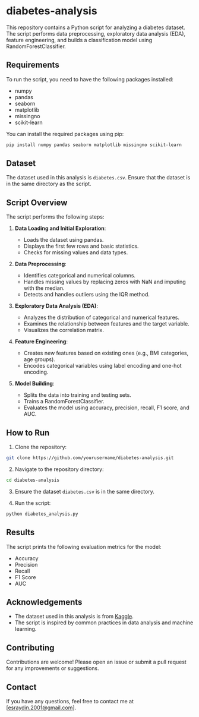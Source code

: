# diabetes-analysis
This repository contains a Python script for analyzing a diabetes dataset. The script performs data preprocessing, exploratory data analysis (EDA), feature engineering, and builds a classification model using RandomForestClassifier.

## Requirements

To run the script, you need to have the following packages installed:

- numpy
- pandas
- seaborn
- matplotlib
- missingno
- scikit-learn

You can install the required packages using pip:

```sh
pip install numpy pandas seaborn matplotlib missingno scikit-learn
```

## Dataset

The dataset used in this analysis is `diabetes.csv`. Ensure that the dataset is in the same directory as the script.

## Script Overview

The script performs the following steps:

1. **Data Loading and Initial Exploration**:
    - Loads the dataset using pandas.
    - Displays the first few rows and basic statistics.
    - Checks for missing values and data types.

2. **Data Preprocessing**:
    - Identifies categorical and numerical columns.
    - Handles missing values by replacing zeros with NaN and imputing with the median.
    - Detects and handles outliers using the IQR method.

3. **Exploratory Data Analysis (EDA)**:
    - Analyzes the distribution of categorical and numerical features.
    - Examines the relationship between features and the target variable.
    - Visualizes the correlation matrix.

4. **Feature Engineering**:
    - Creates new features based on existing ones (e.g., BMI categories, age groups).
    - Encodes categorical variables using label encoding and one-hot encoding.

5. **Model Building**:
    - Splits the data into training and testing sets.
    - Trains a RandomForestClassifier.
    - Evaluates the model using accuracy, precision, recall, F1 score, and AUC.

## How to Run

1. Clone the repository:

```sh
git clone https://github.com/yourusername/diabetes-analysis.git
```

2. Navigate to the repository directory:

```sh
cd diabetes-analysis
```

3. Ensure the dataset `diabetes.csv` is in the same directory.

4. Run the script:

```sh
python diabetes_analysis.py
```

## Results

The script prints the following evaluation metrics for the model:

- Accuracy
- Precision
- Recall
- F1 Score
- AUC


## Acknowledgements

- The dataset used in this analysis is from [Kaggle](https://www.kaggle.com/uciml/pima-indians-diabetes-database).
- The script is inspired by common practices in data analysis and machine learning.

## Contributing

Contributions are welcome! Please open an issue or submit a pull request for any improvements or suggestions.

## Contact

If you have any questions, feel free to contact me at [esraydin.2001@gmail.com].
